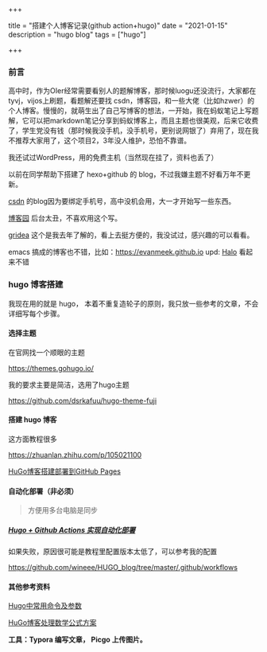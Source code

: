 +++

title = "搭建个人博客记录(github action+hugo)"
date = "2021-01-15"
description = "hugo blog"
tags = ["hugo"]

+++

### 前言

高中时，作为OIer经常需要看别人的题解博客，那时候luogu还没流行，大家都在tyvj，vijos上刷题，看题解还要找 csdn，博客园，和一些大佬（比如hzwer）的个人博客。慢慢的，就萌生出了自己写博客的想法，一开始，我在蚂蚁笔记上写题解，它可以把markdown笔记分享到蚂蚁博客上，而且主题也很美观，后来它收费了，学生党没有钱（那时候我没手机，没手机号，更别说网银了）弃用了，现在我不推荐大家用了，这个项目2，3年没人维护，恐怕不靠谱。

我还试过WordPress，用的免费主机（当然现在挂了，资料也丢了）

以前在同学帮助下搭建了 hexo+github 的 blog，不过我嫌主题不好看万年不更新。

[csdn](blog.csdn.net/qq_33831360) 的blog因为要绑定手机号，高中没机会用，大一才开始写一些东西。

[博客园](https://home.cnblogs.com/u/rewine/) 后台太丑，不喜欢用这个写。

[gridea](https://github.com/getgridea/gridea) 这个是我去年了解的，看上去挺方便的，我没试过，感兴趣的可以看看。

<!--more-->

emacs 搞成的博客也不错，比如：https://evanmeek.github.io
upd: [Halo](https://github.com/halo-dev) 看起来不错

###  hugo 博客搭建

我现在用的就是 hugo， 本着不重复造轮子的原则，我只放一些参考的文章，不会详细写每个步骤。

#### 选择主题

在官网找一个顺眼的主题

https://themes.gohugo.io/

我的要求主要是简洁，选用了hugo主题

https://github.com/dsrkafuu/hugo-theme-fuji

#### 搭建 hugo 博客

这方面教程很多

https://zhuanlan.zhihu.com/p/105021100

[HuGo博客搭建部署到GitHub Pages](https://blog.csdn.net/qq_33831360/article/details/107484580)

#### 自动化部署（非必须）

> 方便用多台电脑是同步

##### [Hugo + Github Actions 实现自动化部署](https://immmmm.com/hugo-github-actions/)

如果失败，原因很可能是教程里配置版本太低了，可以参考我的配置

https://github.com/wineee/HUGO_blog/tree/master/.github/workflows



#### 其他参考资料

[Hugo中常用命令及参数](https://hugo.aiaide.com/post/hugo%E4%B8%AD%E5%B8%B8%E7%94%A8%E5%91%BD%E4%BB%A4%E5%8F%8A%E5%8F%82%E6%95%B0/)

[HuGo博客处理数学公式方案](https://blog.csdn.net/qq_33831360/article/details/107490524)



**工具：Typora 编写文章， Picgo 上传图片。**

